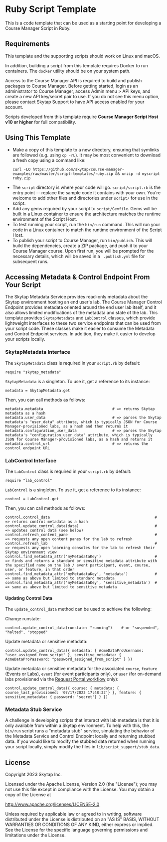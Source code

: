 # Ruby Script Template

This is a code template that can be used as a starting point for developing a Course Manager Script in Ruby.

## Requirements

This template and the supporting scripts should work on Linux and macOS. 

In addition, building a script from this template requires Docker to run containers. The `docker` utility should be on your system path.

Access to the Course Manager API is required to build and publish packages to Course Manager. Before getting started, login as an administrator to Course Manager, access Admin menu > API keys, and create a new API key/secret pair to use. If you do not see this menu option, please contact Skytap Support to have API access enabled for your account.

Scripts developed from this template require **Course Manager Script Host v10 or higher** for full compatibility.

## Using This Template

* Make a copy of this template to a new directory, ensuring that symlinks are followed (e.g. using `cp -rL`). It may be most convenient to download a fresh copy using a command like:
    ```
    curl -LO https://github.com/skytap/course-manager-examples/raw/master/script-templates/ruby.zip && unzip -d myscript ruby.zip
    ```
* The `script` directory is where your code will go. `script/script.rb` is the entry point -- replace the sample code it contains with your own. You're welcome to add other files and directories under `script/` for use in the script.
* Add any gems required by your script to `script/Gemfile`. Gems will be built in a Linux container to ensure the architecture matches the runtime environment of the Script Host.
* To test running your script, run the `bin/run` command. This will run your code in a Linux container to match the runtime environment of the Script Host.
* To publish your script to Course Manager, run `bin/publish`. This will build the dependencies, create a ZIP package, and push it to your Course Manager course. Upon first run, you will be prompted for the necessary details, which will be saved in a ` .publish.yml` file for subsequent runs.

## Accessing Metadata & Control Endpoint From Your Script

The Skytap Metadata Service provides read-only metadata about the Skytap environment hosting an end user's lab. The Course Manager Control Endpoint provides metadata oriented around the end user lab itself, and it also allows limited modifications of the metadata and state of the lab. This template provides `SkytapMetadata` and `LabControl` classes, which provide lightweight interfaces to these two service endpoints that can be used from your script code. These classes make it easier to consume the Metadata and Control Endpoint services. In addition, they make it easier to develop your scripts locally.

### SkytapMetadata Interface

The `SkytapMetadata` class is required in your `script.rb` by default:

```
require "skytap_metadata"
```

`SkytapMetadata` is a singleton. To use it, get a reference to its instance:

```
metadata = SkytapMetadata.get
```

Then, you can call methods as follows:

```
metadata.metadata                               # => returns Skytap metadata as a hash
metadata.user_data                              # => parses the Skytap metadata's "user_data" attribute, which is typically JSON for Course Manager-provisioned labs, as a hash and then returns it
metadata.configuration_user_data                # => parses the Skytap metadata's "configuration_user_data" attribute, which is typically JSON for Course Manager-provisioned labs, as a hash and returns it
metadata.control_url                            # => returns the control endpoint URL
```

### LabControl Interface
The `LabControl` class is required in your `script.rb` by default:

```
require "lab_control"
```

`LabControl` is a singleton. To use it, get a reference to its instance:

```
control = LabControl.get
```

Then, you can call methods as follows:

```
control.control_data                                               # => returns control metadata as a hash
control.update_control_data(data)                                  # => updates control data (see below)
control.refresh_content_pane                                       # => requests any open content panes for the lab to refresh
control.refresh_lab                                                # => requests any open learning consoles for the lab to refresh their Skytap environment view
control.find_metadata_attr('myMetadataKey')                        # => finds and returns a standard or sensitive metadata attribute with the specified name on the lab / event participant, event, course, user, or feature, in that order
control.find_metadata_attr('myMetadataKey', 'metadata')            # => same as above but limited to standard metadata
control.find_metadata_attr('myMetadataKey', 'sensitive_metadata')  # => same as above but limited to sensitive metadata

```

#### Updating Control Data

The `update_control_data` method can be used to achieve the following:

Change runstate:
```
control.update_control_data(runstate: "running")    # or "suspended", "halted", "stopped"
```

Update metadata or sensitive metadata:
```
control.update_control_data({ metadata: { AcmeDataProUsername: "user_assigned_from_script" }, sensitive_metadata: { AcmeDataProPassword: "password_assigned_from_script" } })
```

Update metadata or sensitive metadata for the associated `course`, `feature` (Events or Labs), `event` (for event participants only), or `user` (for on-demand labs provisioned via the [Request Portal workflow](https://help.skytap.com/course-manager-use-request-portal.html) only):

```
control.update_control_data({ course: { metadata: { course_last_provisioned: '07/17/2023 17:48:32'} }, feature: { sensitive_metadata: { password: 'secret'} } })
```

### Metadata Stub Service

A challenge in developing scripts that interact with lab metadata is that it is only available from within a Skytap environment. To help with this, the `bin/run` script runs a "metadata stub" service, simulating the behavior of the Metadata Service and Control Endpoint locally and returning stubbed data. If you would like to modify the stubbed data returned when running your script locally, simply modify the files in `lib/script_support/stub_data`.

## License

Copyright 2023 Skytap Inc.

Licensed under the Apache License, Version 2.0 (the "License");
you may not use this file except in compliance with the License.
You may obtain a copy of the License at

<http://www.apache.org/licenses/LICENSE-2.0>

Unless required by applicable law or agreed to in writing, software
distributed under the License is distributed on an "AS IS" BASIS,
WITHOUT WARRANTIES OR CONDITIONS OF ANY KIND, either express or implied.
See the License for the specific language governing permissions and
limitations under the License.
